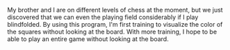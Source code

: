 My brother and I are on different levels of chess at the moment, but we just discovered that we can even the playing 
field considerably if I play blindfolded. By using this program, I'm first training to visualize the color of the squares
without looking at the board. With more training, I hope to be able to play an entire game without looking at the board.
